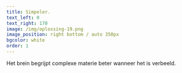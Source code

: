 ```yaml
---
title: Simpeler.
text_left: 0
text_right: 170
image: /img/oplossing-19.png
image_position: right bottom / auto 350px
bgcolor: white
order: 1
---
```


Het brein begrijpt complexe materie beter wanneer het is verbeeld.